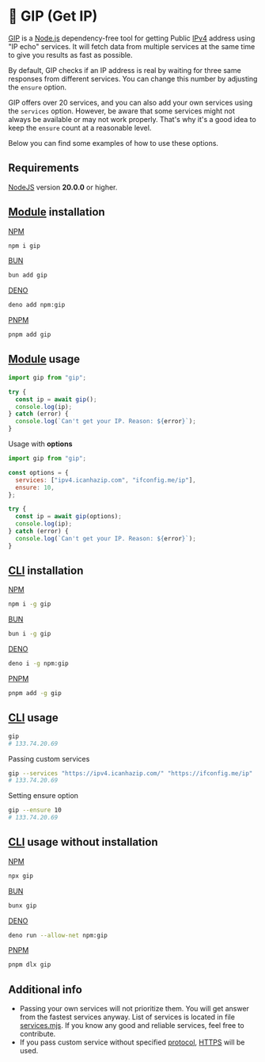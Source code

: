 # 🐷 GIP (Get IP)

[GIP](https://www.npmjs.com/package/gip) is a [Node.js](https://nodejs.org/en/) dependency-free tool for getting Public
[IPv4](https://en.wikipedia.org/wiki/IPv4) address using "IP echo" services. It will fetch data from multiple services at the same time to
give you results as fast as possible.

By default, GIP checks if an IP address is real by waiting for three same responses from different services. You can change this number by
adjusting the `ensure` option.

GIP offers over 20 services, and you can also add your own services using the `services` option. However, be aware that some services might
not always be available or may not work properly. That's why it's a good idea to keep the `ensure` count at a reasonable level.

Below you can find some examples of how to use these options.

## Requirements

[NodeJS](https://nodejs.org/en/download) version **20.0.0** or higher.

## [Module](https://nodejs.org/api/esm.html#modules-ecmascript-modules) installation

[NPM](https://docs.npmjs.com/cli/v10/commands/npm-install)

```bash
npm i gip
```

[BUN](https://bun.sh/docs/cli/add)

```bash
bun add gip
```

[DENO](https://docs.deno.com/runtime/reference/cli/add/)

```bash
deno add npm:gip
```

[PNPM](https://pnpm.io/pnpm-cli#commands)

```bash
pnpm add gip
```

## [Module](https://nodejs.org/api/esm.html#modules-ecmascript-modules) usage

```js
import gip from "gip";

try {
  const ip = await gip();
  console.log(ip);
} catch (error) {
  console.log(`Can't get your IP. Reason: ${error}`);
}
```

Usage with **options**

```js
import gip from "gip";

const options = {
  services: ["ipv4.icanhazip.com", "ifconfig.me/ip"],
  ensure: 10,
};

try {
  const ip = await gip(options);
  console.log(ip);
} catch (error) {
  console.log(`Can't get your IP. Reason: ${error}`);
}
```

## [CLI](https://en.wikipedia.org/wiki/Command-line_interface) installation

[NPM](https://docs.npmjs.com/downloading-and-installing-packages-globally)

```bash
npm i -g gip
```

[BUN](https://bun.sh/docs/cli/install#global-packages)

```bash
bun i -g gip
```

[DENO](https://docs.deno.com/runtime/reference/cli/install/#global-installation)

```bash
deno i -g npm:gip
```

[PNPM](https://pnpm.io/cli/add#--global--g)

```bash
pnpm add -g gip
```

## [CLI](https://en.wikipedia.org/wiki/Command-line_interface) usage

```bash
gip
# 133.74.20.69
```

Passing custom services

```bash
gip --services "https://ipv4.icanhazip.com/" "https://ifconfig.me/ip"
# 133.74.20.69
```

Setting ensure option

```bash
gip --ensure 10
# 133.74.20.69
```

## [CLI](https://en.wikipedia.org/wiki/Command-line_interface) usage without installation

[NPM]()

```bash
npx gip
```

[BUN](https://bun.sh/docs/cli/bunx)

```bash
bunx gip
```

[DENO](https://docs.deno.com/runtime/reference/cli/run/)

```bash
deno run --allow-net npm:gip
```

[PNPM](https://pnpm.io/pnpm-cli#commands)

```bash
pnpm dlx gip
```

## Additional info

- Passing your own services will not prioritize them. You will get answer from the fastest services anyway. List of services is located in
  file [services.mjs](https://github.com/Avaray/gip/blob/main/services.mjs). If you know any good and reliable services, feel free to
  contribute.
- If you pass custom service without specified [protocol](https://en.wikipedia.org/wiki/Hypertext_Transfer_Protocol),
  [HTTPS](https://en.wikipedia.org/wiki/HTTPS) will be used.
